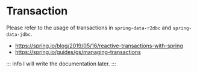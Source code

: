 # Transaction

Please refer to the usage of transactions in `spring-data-r2dbc` and `spring-data-jdbc`.

- https://spring.io/blog/2019/05/16/reactive-transactions-with-spring
- https://spring.io/guides/gs/managing-transactions

::: info
I will write the documentation later.
:::
